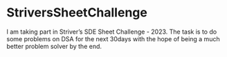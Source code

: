 # StriversSheetChallenge
I am taking part in Striver’s SDE Sheet Challenge - 2023. The task is to do some problems on DSA for the next 30days with the hope of being a much better problem solver by the end.
